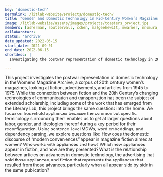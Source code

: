 ```yaml
---
key: 'domestic-tech'
permalink: /litlab-website/projects/domestic-tech/
title: "Gender and Domestic Technology in Mid-Century Women’s Magazines"
image: /litlab-website/assets/images/projects/toasters_project.jpg
members: [asherman, abutlerwall, cchen, malgeehewitt, mwarner, nnomura, qdombrowski, zleniarska]
collaborators:
status: 'archive'
date_updated: 2022-03-15
start_date: 2021-09-01
end_date: 2022-06-15
shortdesc: |
  Investigating the postwar representation of domestic technology in 20th century women’s magazines
  
---
```


This project investigates the postwar representation of domestic technology in the Women’s Magazine Archive, a corpus of 20th century women’s magazines, looking at fiction, advertisements, and articles from 1945 to 1975. While the connection between fiction and the 20th Century’s changing technologies of communication and transportation has been the subject of extended scholarship, including some of the work that has emerged from the Literary Lab, this project brings the same questions into the home. We focus on household appliances because the common but specific terminology surrounding them enables us to get at larger questions about labor, gender, and ideologies thereof during a key period for their reconfiguration. Using sentence-level MDWs, word embeddings, and dependency parsing, we explore questions like: How does the domestic discourse of “modern conveniences” appear in magazine fiction aimed at women? Who works with appliances and how? Which new appliances appear in fiction, and how are they presented? What is the relationship between articles on advances in domestic technology, the advertising that sold those appliances, and fiction that represents the appliances that resulted from those advances, particularly when all appear side by side in the same publication?